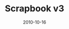 ---
title: "Scrapbook v3"
description: "MyMap: Web Research Tool to Dive Deeper"
date: "2010-10-16"
contact: "jcramer@mozilla.com"

product:
  -
    name: "MyMap"
    icon: "./images/scrapbook-v3-icon.svg"
    hero:
      -
        title: "A visual map of your web browsing"
        text: "Researching a specific topic? MyMap will create beautiful visualizations to help you on your way."
        cta: "Get MyMap"
        image: "./images/scrapbook-v3-hero.png"
    facets:
      -
        title: "Surface themes"
        text: "MyMap auto-categorizes and clusters the sites you visit. You don’t have to organize anything to take away insights about your browsing behavior."
        image: "./images/scrapbook-v3-facet-1.png"
      -
        title: "Short-term memory aid"
        text: "MyMap keeps track of any site you’ve bookmarked or might want to remember. You can even attach screenshots, notes, or highlighted text to stash what matters."
        image: "./images/scrapbook-v3-facet-2.png"
      -
        title: "Get personalized suggestions based on affinity"
        text: "See what other people are looking at and searching for within your personal MyMap, and discover more of the web."
        image: "./images/scrapbook-v3-facet-3.png"
      -
        title: "Collaborative mapping"
        text: "Share all or parts of your MyMap with friends or family. They can add comments directly in your map, and pin their own suggestions too."
        image: "./images/scrapbook-v3-facet-4.png"
---